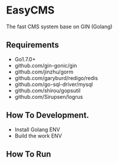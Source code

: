 # EasyCMS

The fast CMS system base on GIN (Golang)

## Requirements

- Go1.7.0+
- github.com/gin-gonic/gin
- github.com/jinzhu/gorm
- github.com/garyburd/redigo/redis
- github.com/go-sql-driver/mysql
- github.com/shirou/gopsutil
- github.com/Sirupsen/logrus

## How To Development.

- Install Golang ENV
- Build the work ENV

## How To Run

